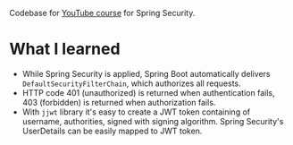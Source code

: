 Codebase for [YouTube course](https://youtu.be/b9O9NI-RJ3o?si=4Y0eH2iS6FFKR0gd) for Spring Security.

# What I learned

- While Spring Security is applied, Spring Boot automatically delivers `DefaultSecurityFilterChain`, which authorizes
  all requests.
- HTTP code 401 (unauthorized) is returned when authentication fails, 403 (forbidden) is returned when authorization
  fails.
- With `jjwt` library it's easy to create a JWT token containing of username, authorities, signed with signing
  algorithm. Spring Security's UserDetails can be easily mapped to JWT token.